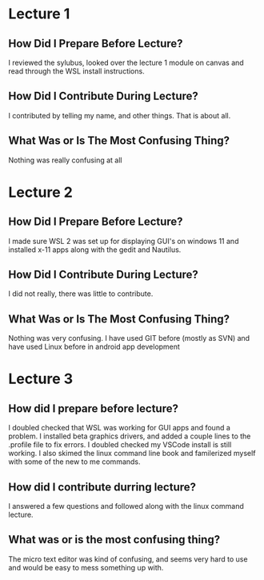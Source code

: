 # Lecture 1

## How Did I Prepare Before Lecture?

I reviewed the sylubus, looked over the lecture 1 module on canvas and read through the WSL install instructions. 

## How Did I Contribute During Lecture?

I contributed by telling my name, and other things. That is about all. 

## What Was or Is The Most Confusing Thing?

Nothing was really confusing at all

# Lecture 2

## How Did I Prepare Before Lecture?

I made sure WSL 2 was set up for displaying GUI's on windows 11 and installed x-11 apps along with the gedit and Nautilus.
## How Did I Contribute During Lecture?

I did not really, there was little to contribute. 

## What Was or Is The Most Confusing Thing?
Nothing was very confusing. I have used GIT before (mostly as SVN) and have used Linux before in android app development

# Lecture 3

## How did I prepare before lecture?
 
 I doubled checked that WSL was working for GUI apps and found a problem. I installed beta graphics drivers, and added a couple lines to the .profile file to fix errors. I doubled checked my VSCode install is still working. I also skimed the linux command line book and familerized myself with some of the new to me commands. 
 
 ## How did I contribute durring lecture?
  I answered a few questions and followed along with the linux command lecture. 
  
 ## What was or is the most confusing thing? 
 
 The micro text editor was kind of confusing, and seems very hard to use and would be easy to mess something up with. 
 
 
